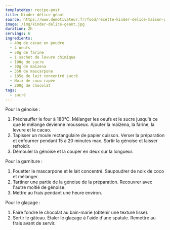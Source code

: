 ```yaml
---
templateKey: recipe-post
title: Kinder délice géant
source: https://www.demotivateur.fr/food/recette-kinder-delice-maison-gouter-enfance-chocolat-mascarpone-coco-6955
image: /img/kinder-delice-geant.jpg
duration: 2h
servings: 6
ingredients:
  - 40g de cacao en poudre
  - 4 oeufs
  - 50g de farine
  - 1 sachet de levure chimique
  - 100g de sucre
  - 30g de maïzena
  - 350 de mascarpone
  - 185g de lait concentré sucré
  - Noix de coco rapée
  - 200g de chocolat
tags:
  - sucré
---
```

Pour la génoise :

1. Préchauffer le four à 180°C. Mélanger les oeufs et le sucre jusqu'à ce que le mélange devienne mousseux. Ajouter la maïzena, la farine, la levure et le cacao.
2. Tapisser un moule rectangulaire de papier cuisson. Verser la préparation et enfourner pendant 15 à 20 minutes max. Sortir la génoise et laisser refroidir.
3. Démouler la génoise et la couper en deux sur la longueur.

Pour la garniture : 

1. Fouetter le mascarpone et le lait concentré. Saupoudrer de noix de coco et mélanger.
2. Tartiner une partie de la génoise de la préparation. Recouvrer avec l'autre moitié de génoise.
3. Mettre au frais pendant une heure environ.

Pour le glaçage : 

1. Faire fondre le chocolat au bain-marie (obtenir une texture lisse).
2. Sortir le gâteau. Étaler le glaçage à l'aide d'une spatule. Remettre au frais avant de servir.
